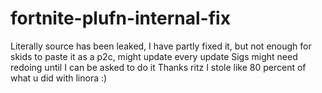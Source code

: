 # fortnite-plufn-internal-fix
Literally source has been leaked, I have partly fixed it, but not enough for skids to paste it as a p2c, might update every update
Sigs might need redoing until I can be asked to do it
Thanks ritz I stole like 80 percent of what u did with linora :)
